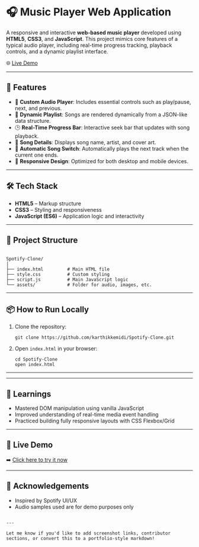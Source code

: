 # 🎧 Music Player Web Application

A responsive and interactive **web-based music player** developed using **HTML5**, **CSS3**, and **JavaScript**. This project mimics core features of a typical audio player, including real-time progress tracking, playback controls, and a dynamic playlist interface.

🌐 [Live Demo](https://karthikkemidi.github.io/Spotify-Clone/)

---

## 🚀 Features

- 🎵 **Custom Audio Player**: Includes essential controls such as play/pause, next, and previous.
- 📂 **Dynamic Playlist**: Songs are rendered dynamically from a JSON-like data structure.
- 🕒 **Real-Time Progress Bar**: Interactive seek bar that updates with song playback.
- 📃 **Song Details**: Displays song name, artist, and cover art.
- 🔁 **Automatic Song Switch**: Automatically plays the next track when the current one ends.
- 📱 **Responsive Design**: Optimized for both desktop and mobile devices.

---

## 🛠️ Tech Stack

- **HTML5** – Markup structure
- **CSS3** – Styling and responsiveness
- **JavaScript (ES6)** – Application logic and interactivity

---

## 📂 Project Structure

```

Spotify-Clone/
│
├── index.html         # Main HTML file
├── style.css          # Custom styling
├── script.js          # Main JavaScript logic
└── assets/            # Folder for audio, images, etc.

````

---

## 📦 How to Run Locally

1. Clone the repository:
   ```
   git clone https://github.com/karthikkemidi/Spotify-Clone.git
   ```
2. Open `index.html` in your browser:

   ```
   cd Spotify-Clone
   open index.html
   ```

---

---

## 🧠 Learnings

* Mastered DOM manipulation using vanilla JavaScript
* Improved understanding of real-time media event handling
* Practiced building fully responsive layouts with CSS Flexbox/Grid

---

## 🔗 Live Demo

➡️ [Click here to try it now](https://karthikkemidi.github.io/Spotify-Clone/)

---

## 🙌 Acknowledgements

* Inspired by Spotify UI/UX
* Audio samples used are for demo purposes only


```

---

Let me know if you'd like to add screenshot links, contributor sections, or convert this to a portfolio-style markdown!
```
